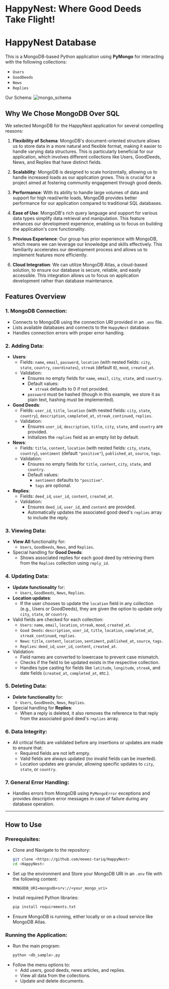 # HappyNest: Where Good Deeds Take Flight!

# HappyNest Database

This is a MongoDB-based Python application using **PyMongo** for interacting with the following collections:
- `Users`
- `GoodDeeds`
- `News`
- `Replies`

Our Schema:
![mongo_schema](https://github.com/user-attachments/assets/a1b17148-6744-4d40-97aa-49692ad5f994)

## Why We Chose MongoDB Over SQL

We selected MongoDB for the HappyNest application for several compelling reasons:

1. **Flexibility of Schema**: MongoDB's document-oriented structure allows us to store data in a more natural and flexible format, making it easier to handle varying data structures. This is particularly beneficial for our application, which involves different collections like Users, GoodDeeds, News, and Replies that have distinct fields.

2. **Scalability**: MongoDB is designed to scale horizontally, allowing us to handle increased loads as our application grows. This is crucial for a project aimed at fostering community engagement through good deeds.

3. **Performance**: With its ability to handle large volumes of data and support for high read/write loads, MongoDB provides better performance for our application compared to traditional SQL databases.

4. **Ease of Use**: MongoDB's rich query language and support for various data types simplify data retrieval and manipulation. This feature enhances our development experience, enabling us to focus on building the application's core functionality.

5. **Previous Experience**: Our group has prior experience with MongoDB, which means we can leverage our knowledge and skills effectively. This familiarity accelerates our development process and allows us to implement features more efficiently.

6. **Cloud Integration**: We can utilize MongoDB Atlas, a cloud-based solution, to ensure our database is secure, reliable, and easily accessible. This integration allows us to focus on application development rather than database maintenance.


## Features Overview

### 1. **MongoDB Connection:**
   - Connects to MongoDB using the connection URI provided in an `.env` file.
   - Lists available databases and connects to the `HappyNest` database.
   - Handles connection errors with proper error handling.

### 2. **Adding Data:**
   - **Users**:
     - Fields: `name`, `email`, `password`, `location` (with nested fields: `city`, `state`, `country`, `coordinates`), `streak` (default `0`), `mood`, `created_at`.
     - Validation:
       - Ensures no empty fields for `name`, `email`, `city`, `state`, and `country`.
       - Default values: 
         - `streak` defaults to 0 if not provided.
       - `password` must be hashed (though in this example, we store it as plain text, hashing must be implemented).
   - **Good Deeds**:
     - Fields: `user_id`, `title`, `location` (with nested fields: `city`, `state`, `country`), `description`, `completed_at`, `streak_continued`, `replies`.
     - Validation:
       - Ensures `user_id`, `description`, `title`, `city`, `state`, and `country` are provided.
       - Initializes the `replies` field as an empty list by default.
   - **News**:
     - Fields: `title`, `content`, `location` (with nested fields: `city`, `state`, `country`), `sentiment` (default `"positive"`), `published_at`, `source`, `tags`.
     - Validation:
       - Ensures no empty fields for `title`, `content`, `city`, `state`, and `country`.
       - Default values:
         - `sentiment` defaults to `"positive"`.
         - `tags` are optional.
   - **Replies**:
     - Fields: `deed_id`, `user_id`, `content`, `created_at`.
     - Validation:
       - Ensures `deed_id`, `user_id`, and `content` are provided.
       - Automatically updates the associated good deed's `replies` array to include the reply.

### 3. **Viewing Data:**
   - **View All** functionality for:
     - `Users`, `GoodDeeds`, `News`, and `Replies`.
   - Special handling for **Good Deeds**:
     - Shows associated replies for each good deed by retrieving them from the `Replies` collection using `reply_id`.

### 4. **Updating Data:**
   - **Update functionality** for:
     - `Users`, `GoodDeeds`, `News`, `Replies`.
   - **Location updates**:
     - If the user chooses to update the `location` field in any collection (e.g., Users or GoodDeeds), they are given the option to update only `city`, `state`, or `country`.
   - Valid fields are checked for each collection:
     - `Users`: `name`, `email`, `location`, `streak`, `mood`, `created_at`.
     - `Good Deeds`: `description`, `user_id`, `title`, `location`, `completed_at`, `streak_continued`, `replies`.
     - `News`: `title`, `content`, `location`, `sentiment`, `published_at`, `source`, `tags`.
     - `Replies`: `deed_id`, `user_id`, `content`, `created_at`.
   - Validation:
     - Field names are converted to lowercase to prevent case mismatch.
     - Checks if the field to be updated exists in the respective collection.
     - Handles type casting for fields like `latitude`, `longitude`, `streak`, and date fields (`created_at`, `completed_at`, etc.).

### 5. **Deleting Data:**
   - **Delete functionality** for:
     - `Users`, `GoodDeeds`, `News`, `Replies`.
   - Special handling for **Replies**:
     - When a reply is deleted, it also removes the reference to that reply from the associated good deed's `replies` array.
   
### 6. **Data Integrity:**
   - All critical fields are validated before any insertions or updates are made to ensure that:
     - Required fields are not left empty.
     - Valid fields are always updated (no invalid fields can be inserted).
     - Location updates are granular, allowing specific updates to `city`, `state`, or `country`.

### 7. **General Error Handling:**
   - Handles errors from MongoDB using `PyMongoError` exceptions and provides descriptive error messages in case of failure during any database operation.

---

## How to Use

### Prerequisites:
- Clone and Navigate to the repository:
  ```bash
  git clone <https://github.com/moeez-tariq/HappyNest>
  cd <HappyNest>
  ```
- Set up the environment and Store your MongoDB URI in an `.env` file with the following content:
  ```
  MONGODB_URI=mongodb+srv://<your_mongo_uri>
  ```

- Install required Python libraries:
  ```bash
  pip install requirements.txt
  ```
- Ensure MongoDB is running, either locally or on a cloud service like MongoDB Atlas.
### Running the Application:
- Run the main program:
  ```bash
  python <db_sample>.py
  ```
- Follow the menu options to:
  - Add users, good deeds, news articles, and replies.
  - View all data from the collections.
  - Update and delete documents.
